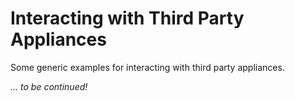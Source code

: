 # Interacting with Third Party Appliances

Some generic examples for interacting with third party appliances.

*... to be continued!*